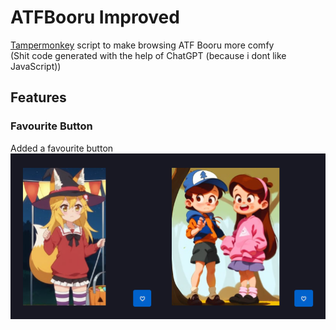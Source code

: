 # ATFBooru Improved
[Tampermonkey](https://www.tampermonkey.net) script to make browsing ATF Booru more comfy <br>
(Shit code generated with the help of ChatGPT (because i dont like JavaScript))

## Features
### Favourite Button
Added a favourite button <br>
![image1](/images/image1.png)
